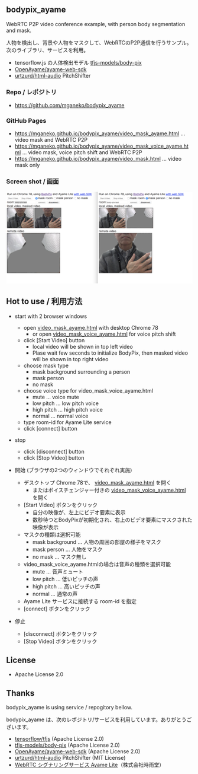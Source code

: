 ## bodypix_ayame

WebRTC P2P video conference example, with person body segmentation and mask.

人物を検出し、背景や人物をマスクして、WebRTCのP2P通信を行うサンプル。次のライブラリ、サービスを利用。

- tensorflow.js の人体検出モデル [tfjs-models/body-pix](https://github.com/tensorflow/tfjs-models/tree/master/body-pix)
- [OpenAyame/ayame-web-sdk](https://github.com/OpenAyame/ayame-web-sdk)
- [urtzurd/html-audio](https://github.com/urtzurd/html-audio) PitchShifter



### Repo / レポジトリ

- https://github.com/mganeko/bodypix_ayame

### GitHub Pages

- https://mganeko.github.io/bodypix_ayame/video_mask_ayame.html ... video mask and WebRTC P2P
- https://mganeko.github.io/bodypix_ayame/video_mask_voice_ayame.html ... video mask, voice pitch shift and WebRTC P2P
- https://mganeko.github.io/bodypix_ayame/video_mask.html ... video mask only

### Screen shot / 画面

![screen shot](image/bodypix_ayame_mask.png)

## Hot to use / 利用方法

- start with 2 browser windows
  - open [video_mask_ayame.html](https://mganeko.github.io/bodypix_ayame/video_mask_ayame.html) with desktop Chrome 78
    - or open [video_mask_voice_ayame.html](https://mganeko.github.io/bodypix_ayame/video_mask_voice_ayame.html) for voice pitch shift
  - click [Start Video] button
    - local video will be shown in top left video
    - Plase wait few seconds to initialize BodyPix, then masked video will be shown in top right video
  - choose mask type
    - mask background surrounding a person
    - mask person
    - no mask
  - choose voice type for video_mask_voice_ayame.html
    - mute ... voice mute
    - low pitch ... low pitch voice
    - high pitch ... high pitch voice
    - normal ... normal voice
  - type room-id for Ayame Lite service
  - click [connect] button
- stop
  - click [disconnect] button
  - click [Stop Video] button

- 開始 (ブラウザの2つのウィンドウでそれぞれ実施)
  - デスクトップ Chrome 78で、 [video_mask_ayame.html](https://mganeko.github.io/bodypix_ayame/video_mask_ayame.html) を開く
    - またはボイスチェンジャー付きの [video_mask_voice_ayame.html](https://mganeko.github.io/bodypix_ayame/video_mask_voice_ayame.html) を開く
  - [Start Video] ボタンをクリック
    - 自分の映像が、左上にビデオ要素に表示
    - 数秒待つとBodyPixが初期化され、右上のビデオ要素にマスクされた映像が表示
  - マスクの種類は選択可能
    - mask background ...  人物の周囲の部屋の様子をマスク
    - mask person ... 人物をマスク
    - no mask ... マスク無し
  - video_mask_voice_ayame.htmlの場合は音声の種類を選択可能
    - mute ... 音声ミュート
    - low pitch ... 低いピッチの声
    - high pitch ... 高いピッチの声
    - normal ... 通常の声
  - Ayame Lite サービスに接続する room-id を指定
  - [connect] ボタンをクリック
- 停止
  - [disconnect] ボタンをクリック
  - [Stop Video] ボタンをクリック



## License

- Apache License 2.0

## Thanks

bodypix_ayame is using service / repogitory bellow.

bodypix_ayame は、次のレポジトリ/サービスを利用しています。ありがとうございます。

- [tensorflow/tfjs](https://github.com/tensorflow/tfjs) (Apache License 2.0)
- [tfjs-models/body-pix](https://github.com/tensorflow/tfjs-models/tree/master/body-pix)  (Apache License 2.0)
- [OpenAyame/ayame-web-sdk](https://github.com/OpenAyame/ayame-web-sdk)  (Apache License 2.0)
- [urtzurd/html-audio](https://github.com/urtzurd/html-audio) PitchShifter (MIT License)
- [WebRTC シグナリングサービス Ayame Lite](https://ayame-lite.shiguredo.jp/beta)（株式会社時雨堂）

